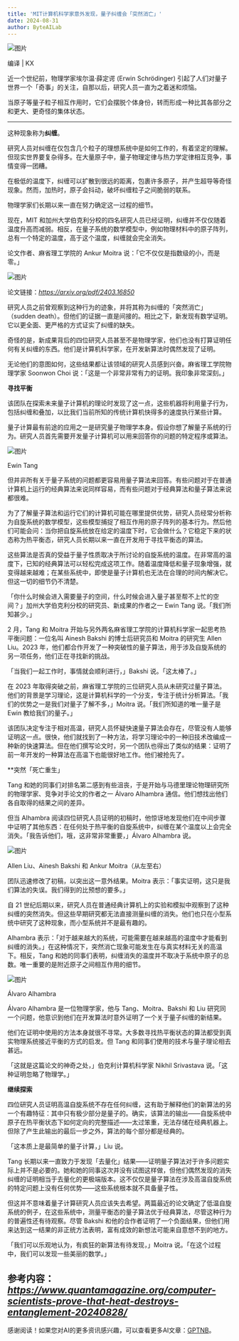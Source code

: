 ```yaml
---
title: 'MIT计算机科学家意外发现，量子纠缠会「突然消亡」'
date: 2024-08-31
author: ByteAILab
---
```


![图片](https://mmbiz.qpic.cn/mmbiz_jpg/XLCp9HBkwLn0xgeIbJIxJKdw9dPsbBsuIxBxqD9oV2z9A1IeLACDjpHgSdkKXGrMwyQ6tEIXzibHHhwA4tLr9uQ/640?wx_fmt=other&amp;from=appmsg)

编译 | KX

近一个世纪前，物理学家埃尔温·薛定谔 (Erwin Schrödinger) 引起了人们对量子世界一个「奇事」的关注，自那以后，研究人员一直为之着迷和烦恼。

当原子等量子粒子相互作用时，它们会摆脱个体身份，转而形成一种比其各部分之和更大、更奇怪的集体状态。

---
这种现象称为**纠缠**。

研究人员对纠缠在仅包含几个粒子的理想系统中是如何工作的，有着坚定的理解。但现实世界要复杂得多。在大量原子中，量子物理定律与热力学定律相互竞争，事情变得一团糟。

在极低的温度下，纠缠可以扩散到很远的距离，包裹许多原子，并产生超导等奇怪现象。然而，加热时，原子会抖动，破坏纠缠粒子之间脆弱的联系。

物理学家们长期以来一直在努力确定这一过程的细节。

现在，MIT 和加州大学伯克利分校的四名研究人员已经证明，纠缠并不仅仅随着温度升高而减弱。相反，在量子系统的数学模型中，例如物理材料中的原子阵列，总有一个特定的温度，高于这个温度，纠缠就会完全消失。

论文作者、麻省理工学院的 Ankur Moitra 说：「它不仅仅是指数级的小，而是零。」

![图片](https://mmbiz.qpic.cn/mmbiz_png/XLCp9HBkwLn0xgeIbJIxJKdw9dPsbBsu89aWQc8Cj56uqVX6iad0BTP7TAich3Mu8puUC6qxeuRHzkDPaSBTWP0w/640?wx_fmt=png&amp;from=appmsg)

论文链接：<em>https://arxiv.org/pdf/2403.16850</em>

研究人员之前曾观察到这种行为的迹象，并将其称为纠缠的「突然消亡」（sudden death）。但他们的证据一直是间接的。相比之下，新发现有数学证明。它以更全面、更严格的方式证实了纠缠的缺失。

奇怪的是，新成果背后的四位研究人员甚至不是物理学家，他们也没有打算证明任何有关纠缠的东西。他们是计算机科学家，在开发新算法时偶然发现了证明。

无论他们的意图如何，这些结果都让该领域的研究人员感到兴奋。麻省理工学院物理学家 Soonwon Choi 说：「这是一个非常非常有力的证明。我印象非常深刻。」

**寻找平衡**

该团队在探索未来量子计算机的理论时发现了这一点，这些机器将利用量子行为，包括纠缠和叠加，以比我们当前所知的传统计算机快得多的速度执行某些计算。

量子计算最有前途的应用之一是研究量子物理学本身。假设你想了解量子系统的行为。研究人员首先需要开发量子计算机可以用来回答你的问题的特定程序或算法。

![图片](https://mmbiz.qpic.cn/mmbiz_png/XLCp9HBkwLn0xgeIbJIxJKdw9dPsbBsuiaOBIjB5MgicP0IVYrrkxb6pzCicOFdtLlGfHUwRVLgrRZwrarj9lia4iag/640?wx_fmt=png&amp;from=appmsg)

Ewin Tang

但并非所有关于量子系统的问题都更容易用量子算法来回答。有些问题对于在普通计算机上运行的经典算法来说同样容易，而有些问题对于经典算法和量子算法来说都很难。

为了了解量子算法和运行它们的计算机可能在哪里提供优势，研究人员经常分析称为自旋系统的数学模型，这些模型捕捉了相互作用的原子阵列的基本行为。然后他们可能会问：当你把自旋系统放在给定的温度下时，它会做什么？它稳定下来的状态称为热平衡态，研究人员长期以来一直在开发用于寻找平衡态的算法。

这些算法是否真的受益于量子性质取决于所讨论的自旋系统的温度。在非常高的温度下，已知的经典算法可以轻松完成这项工作。随着温度降低和量子现象增强，就变得越来越难；在某些系统中，即使是量子计算机也无法在合理的时间内解决它。但这一切的细节仍不清楚。

「你什么时候会进入需要量子的空间，什么时候会进入量子甚至帮不上忙的空间？」加州大学伯克利分校的研究员、新成果的作者之一 Ewin Tang 说。「我们所知甚少。」

2 月，Tang 和 Moitra 开始与另外两名麻省理工学院的计算机科学家一起思考热平衡问题：一位名叫 Ainesh Bakshi 的博士后研究员和 Moitra 的研究生 Allen Liu。2023 年，他们都合作开发了一种突破性的量子算法，用于涉及自旋系统的另一项任务，他们正在寻找新的挑战。

「当我们一起工作时，事情就会顺利进行，」Bakshi 说。「这太棒了。」

在 2023 年取得突破之前，麻省理工学院的三位研究人员从未研究过量子算法。他们的背景是学习理论，这是计算机科学的一个分支，专注于统计分析算法。「我们的优势之一是我们对量子了解不多，」Moitra 说。「我们所知道的唯一量子是 Ewin 教给我们的量子。」

该团队决定专注于相对高温，研究人员怀疑快速量子算法会存在，尽管没有人能够证明这一点。很快，他们就找到了一种方法，将学习理论中的一种旧技术改编成一种新的快速算法。但在他们撰写论文时，另一个团队也得出了类似的结果：证明了前一年开发的一种算法在高温下也能很好地工作。他们被抢先了。

**突然「死亡重生」

Tang 和她的同事们对排名第二感到有些沮丧，于是开始与马德里理论物理研究所的物理学家、竞争对手论文的作者之一 Álvaro Alhambra 通信。他们想找出他们各自取得的结果之间的差异。

但当 Alhambra 阅读四位研究人员证明的初稿时，他惊讶地发现他们在中间步骤中证明了其他东西：在任何处于热平衡的自旋系统中，纠缠在某个温度以上会完全消失。「我告诉他们，哦，这非常非常重要，」Álvaro Alhambra 说。

![图片](https://mmbiz.qpic.cn/mmbiz_png/XLCp9HBkwLn0xgeIbJIxJKdw9dPsbBsuuk3k0vjF3sgKZyfqANWNicEgFE7cUCPBKupM0b4yjcWaFeX3ab5REcA/640?wx_fmt=png&amp;from=appmsg)

Allen Liu、Ainesh Bakshi 和 Ankur Moitra（从左至右）

团队迅速修改了初稿，以突出这一意外结果。Moitra 表示：「事实证明，这只是我们算法的失误。我们得到的比预想的要多。」

自 21 世纪后期以来，研究人员在普通经典计算机上的实验和模拟中观察到了这种纠缠的突然消失。但这些早期研究都无法直接测量纠缠的消失。他们也只在小型系统中研究了这种现象，而小型系统并不是最有趣的。

Alhambra 表示：「对于越来越大的系统，可能需要在越来越高的温度中才能看到纠缠的消失。」在这种情况下，突然消亡现象可能发生在与真实材料无关的高温下。相反，Tang 和她的同事们表明，纠缠消失的温度并不取决于系统中原子的总数。唯一重要的是附近原子之间相互作用的细节。

![图片](https://mmbiz.qpic.cn/mmbiz_png/XLCp9HBkwLn0xgeIbJIxJKdw9dPsbBsudXdGttFoMoNWm9Dqibr5q0gDianicjpTcKPkNfiaib6M5bpVw72WTCzHmPg/640?wx_fmt=png&amp;from=appmsg)

Álvaro Alhambra

Álvaro Alhambra 是一位物理学家，他与 Tang、Moitra、Bakshi 和 Liu 研究同一个问题，他意识到他们在开发算法时意外证明了一个关于量子纠缠的新结果。

他们在证明中使用的方法本身就很不寻常。大多数寻找热平衡状态的算法都受到真实物理系统接近平衡的方式的启发。但 Tang 和同事们使用的技术与量子理论相去甚远。

「这就是这篇论文的神奇之处，」伯克利计算机科学家 Nikhil Srivastava 说。「这种证明忽略了物理学。」

**继续探索**

四位研究人员证明高温自旋系统不存在任何纠缠，这有助于解释他们的新算法的另一个有趣特征：其中只有极少部分是量子的。确实，该算法的输出——自旋系统中原子在热平衡状态下如何定向的完整描述——太过笨重，无法存储在经典机器上。但除了产生此输出的最后一步之外，算法的每个部分都是经典的。

「这本质上是最简单的量子计算，」Liu 说。

Tang 长期以来一直致力于发现「去量化」结果——证明量子算法对于许多问题实际上并不是必要的。她和她的同事这次并没有试图这样做，但他们偶然发现的消失纠缠的证明相当于去量化的更极端版本。这不仅仅是量子算法在涉及高温自旋系统的特定问题上没有任何优势——这些系统根本就不具备量子性。

但这并不意味着量子计算研究人员应该失去希望。两篇最近的论文确定了低温自旋系统的例子，在这些系统中，测量平衡态的量子算法优于经典算法，尽管这种行为的普遍性还有待观察。尽管 Bakshi 和他的合作者证明了一个负面结果，但他们用来达到这一结果的非正统方法表明，富有成效的新想法可能来自意想不到的地方。

「我们可以乐观地认为，有疯狂的新算法有待发现，」Moitra 说。「在这个过程中，我们可以发现一些美丽的数学。」

参考内容：<em>https://www.quantamagazine.org/computer-scientists-prove-that-heat-destroys-entanglement-20240828/</em>
---
感谢阅读！如果您对AI的更多资讯感兴趣，可以查看更多AI文章：[GPTNB](https://gptnb.com)。